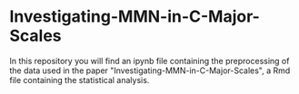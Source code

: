 # Investigating-MMN-in-C-Major-Scales
In this repository you will find an ipynb file containing the preprocessing of the data used in the paper "Investigating-MMN-in-C-Major-Scales", a Rmd file containing the statistical analysis.
